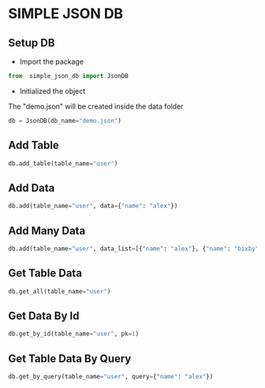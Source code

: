 # SIMPLE JSON DB



## Setup DB
* Import the package
```.py 
from  simple_json_db import JsonDB
```
* Initialized the object

The "demo.json" will be created inside the data folder

```.py 
db = JsonDB(db_name="demo.json")    
```

## Add Table

```.py 
db.add_table(table_name="user")    
```

## Add Data

```.py 
db.add(table_name="user", data={"name": "alex"})    
```

## Add Many Data

```.py 
db.add(table_name="user", data_list=[{"name": "alex"}, {"name": "bixby"}])    
```

## Get Table Data

```.py 
db.get_all(table_name="user") 
```

## Get Data By Id

```.py 
db.get_by_id(table_name="user", pk=1)
```

## Get Table Data By Query

```.py 
db.get_by_query(table_name="user", query={"name": "alex"}) 
```







